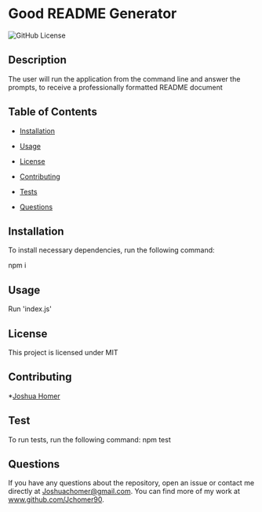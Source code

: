 
  # Good README Generator

  ![GitHub License](https://img.shields.io/badge/license-MIT-blue.svg)

  ## Description
  The user will run the application from the command line and answer the prompts, to receive a professionally formatted README document

  ## Table of Contents

  * [Installation](#installation)

  * [Usage](#usage)

  * [License](#license)

  * [Contributing](#contributing)

  * [Tests](#tests)

  * [Questions](#questions)

  ## Installation
  To install necessary dependencies, run the following command:
  
  npm i

  ## Usage
  
  Run 'index.js'

  ## License

  This project is licensed under MIT

  ## Contributing

  *[Joshua Homer](https://github.com/Jchomer90)

  ## Test

  To run tests, run the following command:
  npm test

  ## Questions
  If you have any questions about the repository, open an issue or contact me directly at Joshuachomer@gmail.com.
  You can find more of my work at www.github.com/Jchomer90.
  